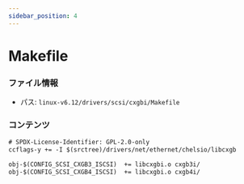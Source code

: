 ```yaml
---
sidebar_position: 4
---
```

# Makefile

### ファイル情報

- パス: `linux-v6.12/drivers/scsi/cxgbi/Makefile`

### コンテンツ

```txt
# SPDX-License-Identifier: GPL-2.0-only
ccflags-y += -I $(srctree)/drivers/net/ethernet/chelsio/libcxgb

obj-$(CONFIG_SCSI_CXGB3_ISCSI)	+= libcxgbi.o cxgb3i/
obj-$(CONFIG_SCSI_CXGB4_ISCSI)	+= libcxgbi.o cxgb4i/

```
